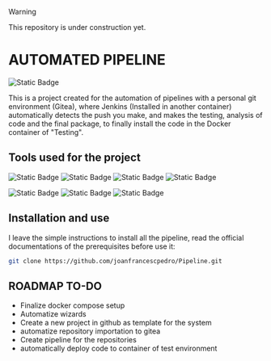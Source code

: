 > [!WARNING]  
> This repository is under construction yet.

# AUTOMATED PIPELINE

![Static Badge](https://img.shields.io/badge/Author-Joan%20Francesc%20Pedro-blue?style=for-the-badge)

This is a project created for the automation of pipelines with a personal git environment (Gitea), where Jenkins (Installed in another container) automatically detects the push you make, and makes the testing, analysis of code and the final package, to finally install the code in the Docker container of "Testing".

## Tools used for the project

![Static Badge](https://img.shields.io/badge/DOCKER-black?style=for-the-badge&logo=docker)
![Static Badge](https://img.shields.io/badge/YAML-black?style=for-the-badge&logo=yaml&logoColor=%23CB171E)
![Static Badge](https://img.shields.io/badge/JENKINS-black?style=for-the-badge&logo=jenkins)
![Static Badge](https://img.shields.io/badge/GITEA-black?style=for-the-badge&logo=gitea)

![Static Badge](https://img.shields.io/badge/POTGRES-black?style=for-the-badge&logo=postgresql)
![Static Badge](https://img.shields.io/badge/ANSIBLE-black?style=for-the-badge&logo=ansible&logoColor=%23EE0000)
![Static Badge](https://img.shields.io/badge/BASH-black?style=for-the-badge&logo=gnubash&logoColor=%234EAA25)


## Installation and use

I leave the simple instructions to install all the pipeline, read the official documentations of the prerequisites before use it:

~~~bash
git clone https://github.com/joanfrancescpedro/Pipeline.git
~~~


## ROADMAP TO-DO

- Finalize docker compose setup
- Automatize wizards
- Create a new project in github as template for the system
- automatize repository importation to gitea
- Create pipeline for the repositories
- automatically deploy code to container of test environment